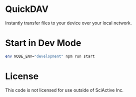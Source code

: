 # QuickDAV

Instantly transfer files to your device over your local network.

# Start in Dev Mode

```sh
env NODE_ENV="development" npm run start
```

# License

This code is not licensed for use outside of SciActive Inc.
